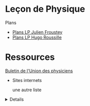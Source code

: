# Leçon de Physique

Plans

- [Plans LP Julien Froustey](Plans_JF_2019.pdf) 
- [Plans LP Hugo Roussille](plans_lecon_physique.pdf) 

# Ressources

[Buletin de l'Union des physiciens](BUP.md) 

- Sites internets

  <summary>
    une autre liste
  </summary>
<details>
    1. site 1
    2. site 2
</details>
